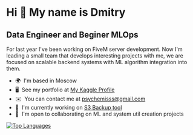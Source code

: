 <!-- 
![psychemisss github language](https://github-readme-stats.vercel.app/api/top-langs/?username=psychemisss&layout=compact&langs_count=6&theme=dracula&border_color=#eeeee4&border_radius=3) -->



Hi 👋 My name is Dmitry
============================

Data Engineer and Beginer MLOps
--------------------------------

For last year I've been working on FiveM server development. Now I'm leading a small team that develops interesting projects with me, we are focused on scalable backend systems with ML algorithm integration into them.

*   🌍  I'm based in Moscow
*   🖥️  See my portfolio at [My Kaggle Profile](http://www.kaggle.com/psychemisss)
*   ✉️  You can contact me at [psychemisss@gmail.com](mailto:psychemisss@gmail.com)
*   🚀  I'm currently working on [S3 Backup tool](https://github.com/psychemisss/s3-backupper)
*   🤝  I'm open to collaborating on ML and system util creation projects

<a href="https://github.com/psychemisss" align="left">
<img src="https://github-readme-psychemissss.vercel.app/api/top-langs/?username=psychemisss&layout=compact&langs_count=6&include_all_commits=true&title_color=f97316&text_color=ffffff&icon_color=f97316&bg_color=1c1917&hide_border=true&locale=en&custom_title=Top%20%Languages&hide=Jupyter%20%Notebook" alt="Top Languages" />
</a>
